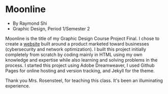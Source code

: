 # Moonline
* By Raymond Shi
* Graphic Design, Period 1/Semester 2

Moonline is the title of my Graphic Design Course Project Final. I chose to create a [website](https://proud-alligator.cloudvent.net/) built around a product marketed toward businesses (cybersecurity and network optimization). 
I built this project initially completely from scratch by coding mainly in HTML using my own knowledge and expertise while also learning and solving problems in the process.
I started this project using Adobe Dreamweaver, I used Github Pages for online hosting and version tracking, and Jekyll for the theme.

Thank you Mrs. Rosensteel, for teaching this class. It's been an illuminating experience.

